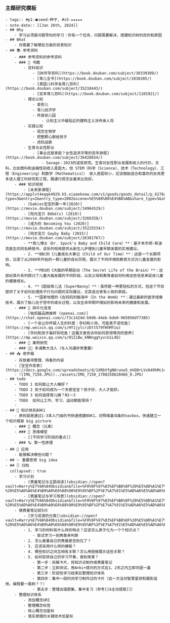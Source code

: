 ### 主题研究模板
	- tags:: #p1-🫐seed-种子, #s5-★★★★★
	- note-date:: [[Jan 26th, 2024]]
	- ## Why
		- 学习必须是问题导向的学习：你有一个任务、问题需要解决，搭建知识树的目的和原因
	- ## What
		- 你需要了解哪些方面的背景知识
	- ## 📚 参考资料
		- ### 参考资料的参考资料
		- ### 📗 书籍
			- 百科知识
				- [DK怀孕百科](https://book.douban.com/subject/30339309/)
				- [育儿全书](https://book.douban.com/subject/1038305/)
				- [美国儿科学会育儿百科](https://book.douban.com/subject/35218443/)
				- [定本育儿百科](https://book.douban.com/subject/1101921/)
			- 理论认知
				- 爱弥儿
				- 育儿经济学
				- 终身幼儿园
					- 认知主义中最贴近的建构主义派传承人将
			- 实践认知
				- 观念生物学
				- 把整颗心献给孩子
				- 虎妈战歌
			- 生育与女性职业
				- [事业还是家庭？女性追求平等的百年旅程](https://book.douban.com/subject/36428654/)
					- Savage：2023的诺奖研究。生育对女性职业发展和收入的代价。文科，比如商科和金融性别收入差距大。但 STEM（科学（Science）、技术（Technology）、工程（Engineering）和数学（Mathematics）） 收入差距较小，应该鼓励适合和喜欢的女孩更多进入理工科研究和工程，跟通行观念反着来比较好。
		- ### 知识视频
			- [未来家课程](https://applvt4eqqk4929.h5.xiaoeknow.com/v1/goods/goods_detail/p_6276a2a1e4b01c509aad40dc?type=3&entry=2&entry_type=2002&scene=%E5%88%86%E4%BA%AB&share_type=5&share_user_id=u_627f9e094e119_mNT4WaDZX4)
			- [babies宝宝的第一年(2020)](https://movie.douban.com/subject/34964529/)
			- [阳光宝贝 Bébé(s) (2010)](https://movie.douban.com/subject/3268358/)
			- [成为你 Becoming You (2020)](https://movie.douban.com/subject/35225534/)
			- [同志宝贝 Gayby Baby (2015)](https://movie.douban.com/subject/26381767/)
			- **育儿博士（Dr. Spock's Baby and Child Care）**：基于本杰明·斯波克医生的同名畅销书，该系列视频提供从新生儿护理到儿童早期发展的实用建议。
			- 2. **BBC的《儿童成长大事记（Child of Our Time）**：这是一个长期项目，记录了从2000年开始的一群儿童的成长历程，展示了不同环境和教育方式对儿童发展的影响。
			- 3. **PBS的《大脑的早期启动（The Secret Life of the Brain）**：这部纪录片系列探讨了儿童大脑发展的不同阶段，以及父母和教育者如何利用这些信息来促进儿童的健康成长。
			- 4. **《超级育儿法（SuperNanny）**：虽然是一种更轻松的方式，但这个节目提供了关于如何处理孩子行为问题的实际建议，尤其适合家有小孩的家庭。
			- 5. **国家地理的《在妈妈的脑海中（In the Womb）**：通过最新的医学成像技术，展示了胎儿在子宫中的成长过程，以及生命早期环境如何影响未来的健康和发展。
		- ### 🧩 碎片化信息
			- [吸奶器品牌推荐 (openai.com)](https://chat.openai.com/c/f3c1424d-b9d6-44eb-bde0-965856df7385)
			- [一个会让你怀疑人生的科普：孕妇和小孩，可能真不该吃鱼](https://mp.weixin.qq.com/s/HY1jylcrzDtt579fHhMfzw)
			- [孕妇和孩子最好别吃鱼！这篇文章告诉你如何获得等同的营养](https://mp.weixin.qq.com/s/01ZiBw_kNNnggtyvcUiL4Q)
		- ### 🤔 案例研究
		- ### 👨‍🏫 多请教大活人（与人沟通非常重要）
	- ## 📥 收件箱
		- 存放着待整理、待看的内容
		- [宝宝作息表](https://docs.google.com/spreadsheets/d/1XRbVfgN8runw5_mVQ0rLVz649hMc148iWJplfFPMTuY/edit#gid=0)
		- ![IMG_7150.JPG](../assets/IMG_7150_1708250628466_0.JPG)
	- ## todo
		- TODO 1 如何能让大人睡好？
		- TODO 2 孩子如何成为一个天使宝宝？孩子好，大人才能好。
		- TODO 3 如何选择育儿嫂？N1～3
		- TODO  如何让工作、学习、运动都能保持？
		-
	- ## 🌲 知识体系BOK1
		- 原则就是通过1-3本入门级的书快速搭建BOK1，对照维基词条的navbox，快速建立一个知识框架 big picture
		- ### 🧱 概念（元素）
		- ### 🧠 思维模型
			- [[不同学习阶段的重点]]
		- ### 🪐 第一性原理
	- ## 🧰 应用
		- 能够解决哪些问题？
	- ## ✨ 重要思想 big idea
	- ## 🗄️ 归档
	  collapsed:: true
		- 学习计划
			- [费曼笔记与主题阅读](obsidian://open?vault=Harry%E7%9A%84Obsidian&file=%F0%9F%97%83%EF%B8%8F%20%E5%8D%A1%E7%89%87%E7%9B%92%E5%AD%90%2F200%20-%20%E5%AD%A6%E4%B9%A0%E6%88%90%E9%95%BF%2F%E7%A7%91%E5%AD%A6%E5%AD%A6%E4%B9%A0%2F%E7%9F%A5%E8%AF%86%E5%8A%A0%E5%B7%A5%2F%E8%B4%B9%E6%9B%BC%E7%AC%94%E8%AE%B0%E4%B8%8E%E4%B8%BB%E9%A2%98%E9%98%85%E8%AF%BB)
			- [费曼笔记与学习场景](obsidian://open?vault=Harry%E7%9A%84Obsidian&file=%F0%9F%97%83%EF%B8%8F%20%E5%8D%A1%E7%89%87%E7%9B%92%E5%AD%90%2F200%20-%20%E5%AD%A6%E4%B9%A0%E6%88%90%E9%95%BF%2F%E7%A7%91%E5%AD%A6%E5%AD%A6%E4%B9%A0%2F%E7%9F%A5%E8%AF%86%E5%8A%A0%E5%B7%A5%2F%E8%B4%B9%E6%9B%BC%E7%AC%94%E8%AE%B0%E4%B8%8E%E5%AD%A6%E4%B9%A0%E5%9C%BA%E6%99%AF%EF%BC%88%E7%BC%96%E7%A8%8B%E5%AD%A6%E4%B9%A0%EF%BC%89)
		- 做费曼笔记前5问
			- [学习资源的分类](obsidian://open?vault=Harry%E7%9A%84Obsidian&file=%F0%9F%97%83%EF%B8%8F%20%E5%8D%A1%E7%89%87%E7%9B%92%E5%AD%90%2F200%20-%20%E5%AD%A6%E4%B9%A0%E6%88%90%E9%95%BF%2F%E7%A7%91%E5%AD%A6%E5%AD%A6%E4%B9%A0%2F%E5%AD%A6%E4%B9%A0%E8%B5%84%E6%BA%90%E7%9A%84%E5%88%86%E7%B1%BB)
			- 1. 学习的材料有什么样的特点？应该怎么原⼦化为⼀个个知识点？
				- 尝试学习一到两章来判断
			- 2. 怎么衡量⾃⼰的费曼是否到位了？
			- 3. 应该采⽤什么样的模板？
			- 4. 哪些知识之间互相有关联？怎么⽤链接展示这些关联？
			- 5. 如何安排⾃⼰的学习节奏，做到常⻘？
				- 第一步：拆解卡片，将知识点制作成费曼笔记
				- 第二步：立即测试，用Anki+提问的方式在1、2天之内立即巩固一遍
				- 第三步：阶段性学习结束后整理知识体系
				- 第四步：集中一段时间学习制作过的卡片（这一方法对智慧星球和摄影适用，编程要一直刷？？）
				- 第五步：整理出错题集，集中复习（参考[[A主动提取]]）
		- 整理知识体系
			- 添加概念URI
			- 整理概念标签
			- 核心概念加星标
			- 落实原理的关键技术加星标